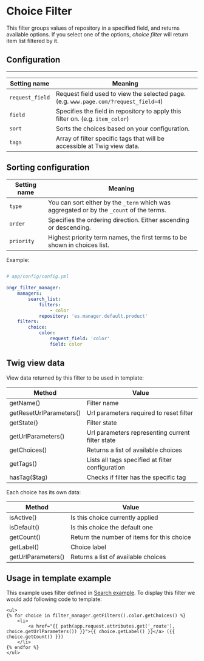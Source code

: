 # Choice Filter

This filter groups values of repository in a specified field, and returns available options.
If you select one of the options, *choice filter* will return item list filtered by it.

## Configuration
-------------  

| Setting name           | Meaning                                                                              |
|------------------------|--------------------------------------------------------------------------------------|
| `request_field`        | Request field used to view the selected page. (e.g. `www.page.com/?request_field=4`) |
| `field`                | Specifies the field in repository to apply this filter on. (e.g. `item_color`)       |
| `sort`                 | Sorts the choices based on your configuration.                                       |
| `tags`                 | Array of filter specific tags that will be accessible at Twig view data.             |
  
Sorting configuration  
---------------------  

| Setting name           | Meaning                                                                                 |
|------------------------|-----------------------------------------------------------------------------------------|
| `type`                 | You can sort either by the `_term` which was aggregated or by the `_count` of the terms.|
| `order`                | Specifies the ordering direction. Either ascending or descending.                       |
| `priority`             | Highest priority term names, the first terms to be shown in choices list.               |
  
Example:
  
```yaml
  
# app/config/config.yml
  
ongr_filter_manager:
    managers:
        search_list:
            filters:
                - color
            repository: 'es.manager.default.product'
    filters:
        choice:
            color:
                request_field: 'color'
                field: color
```  

## Twig view data

View data returned by this filter to be used in template:

| Method                  | Value                                            |
|-------------------------|--------------------------------------------------|
| getName()               | Filter name                                      |
| getResetUrlParameters() | Url parameters required to reset filter          |
| getState()              | Filter state                                     |
| getUrlParameters()      | Url parameters representing current filter state |
| getChoices()            | Returns a list of available choices              |
| getTags()               | Lists all tags specified at filter configuration |
| hasTag($tag)            | Checks if filter has the specific tag            |

Each choice has its own data:

| Method             | Value                                      |
|--------------------|--------------------------------------------|
| isActive()         | Is this choice currently applied           |
| isDefault()        | Is this choice the default one             |
| getCount()         | Return the number of items for this choice |
| getLabel()         | Choice label                               |
| getUrlParameters() | Returns a list of available choices        |

## Usage in template example

This example uses filter defined in [Search example](../search_example.md). To display this filter we would add following code to template:

```twig
<ul>
{% for choice in filter_manager.getFilters().color.getChoices() %}
    <li>
        <a href="{{ path(app.request.attributes.get('_route'), choice.getUrlParameters()) }}">{{ choice.getLabel() }}</a> ({{ choice.getCount() }})
    </li>
{% endfor %}
</ul>
```
